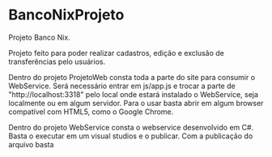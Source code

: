 # BancoNixProjeto
Projeto Banco Nix.

Projeto feito para poder realizar cadastros, edição e exclusão de transferências pelo usuários.

Dentro do projeto ProjetoWeb consta toda a parte do site para consumir o WebService. Será necessário entrar em js/app.js 
e trocar a parte de "http://localhost:3318" pelo local onde estará instalado o WebService, seja localmente ou em algum servidor.
Para o usar basta abrir em algum browser compatível com HTML5, como o Google Chrome.

Dentro do projeto WebService consta o webservice desenvolvido em C#. Basta o executar em um visual studios e o publicar.
Com a publicação do arquivo basta